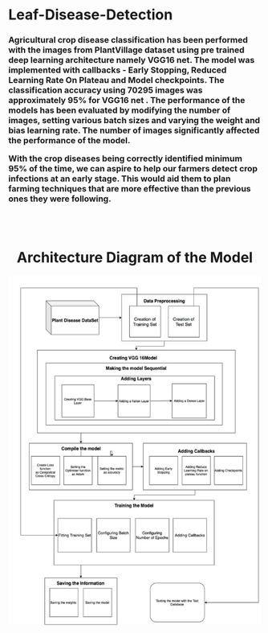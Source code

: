 # Leaf-Disease-Detection
<h3>
Agricultural crop disease classification has been performed with the images from PlantVillage dataset using pre trained deep learning architecture namely VGG16 net. The model was implemented with callbacks - Early Stopping, Reduced Learning Rate On Plateau and Model checkpoints. The classification accuracy using 70295  images was approximately 95% for VGG16 net . The performance of the models has been evaluated by modifying the number of images, setting various batch sizes and varying the weight and bias learning rate. The number of images significantly affected the performance of the model. 

With the crop diseases being correctly identified minimum 95% of the time, we can aspire to help our farmers detect crop infections at an early stage. This would aid them to plan farming techniques that are more effective than the previous ones they were following.
</h3>

<br/><br/>
<h1 align="center">Architecture Diagram of the Model </h1>
<p align="center">
  <img src="/ach diag.png"  title="hover text">
</p>
